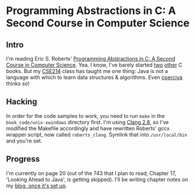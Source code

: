 Programming Abstractions in C: A Second Course in Computer Science
======================================

Intro
-----
I'm reading Eric S. Roberts' [Programming Abstractions in C: A Second Course in Computer Science](http://www-cs-faculty.stanford.edu/~eroberts/books/ProgrammingAbstractionsInC/). Yea, I know, I've barely started [two](http://github.com/mblair/a_book_on_c) [other](http://github.com/mblair/c_aiwaa) C books. But my [CSE214](http://www.cs.sunysb.edu/~cse214/) class has taught me one thing: Java is not a language with which to learn data structures & algorithms. Even [cperciva](http://news.ycombinator.com/item?id=1748572) thinks so!

Hacking
-------
In order for the code samples to work, you need to run `make` in the `book_code/unix-xwindows` directory first. I'm using [Clang 2.8](http://clang.llvm.org/), so I've modified the Makefile accordingly and have rewritten Roberts' gccx wrapper script, now called `roberts_clang`. Symlink that into `/usr/local/bin` and you're set.

Progress
--------
I'm currently on page 20 (out of the 743 that I plan to read; Chapter 17, 'Looking Ahead to Java', is getting skipped). I'll be writing chapter notes on my [blog, once it's set up](matthewblair.net).

